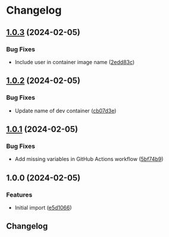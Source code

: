 # Changelog

## [1.0.3](https://github.com/jwbennet/.github/compare/v1.0.2...v1.0.3) (2024-02-05)


### Bug Fixes

* Include user in container image name ([2edd83c](https://github.com/jwbennet/.github/commit/2edd83c510452e139d222e0c6c8c5885e37f4e38))

## [1.0.2](https://github.com/jwbennet/.github/compare/v1.0.1...v1.0.2) (2024-02-05)


### Bug Fixes

* Update name of dev container ([cb07d3e](https://github.com/jwbennet/.github/commit/cb07d3e9eb185a89dcdf64652dd59bb63cad745a))

## [1.0.1](https://github.com/jwbennet/.github/compare/v1.0.0...v1.0.1) (2024-02-05)


### Bug Fixes

* Add missing variables in GitHub Actions workflow ([5bf74b9](https://github.com/jwbennet/.github/commit/5bf74b9cc05be89bf5dca1e8079cc5aea2c71f32))

## 1.0.0 (2024-02-05)


### Features

* Initial import ([e5d1066](https://github.com/jwbennet/.github/commit/e5d10663501a88e57ffb6fde83fabd643d3ed659))

## Changelog
